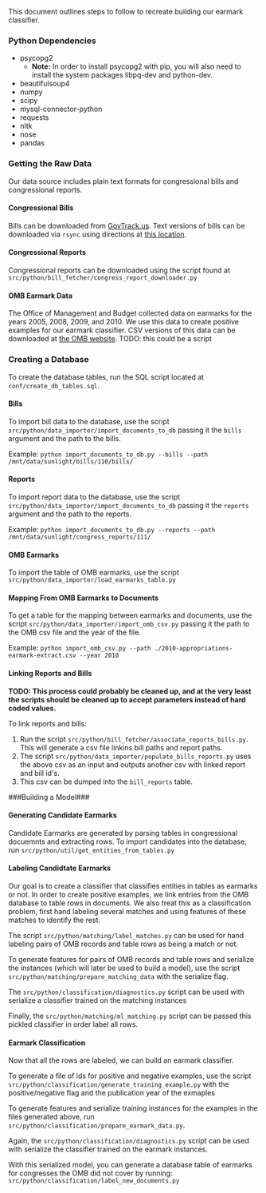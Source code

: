 This document outlines steps to follow to recreate building our earmark
classifier.

### Python Dependencies ###
- psycopg2
  - **Note:** In order to install psycopg2 with pip, you will also need to
    install the system packages libpq-dev and python-dev.
- beautifulsoup4
- numpy
- scipy
- mysql-connector-python
- requests
- nltk
- nose
- pandas

### Getting the Raw Data ###

Our data source includes plain text formats for congressional bills and
congressional reports.

#### Congressional Bills ####

Bills can be downloaded from [GovTrack.us](https://www.govtrack.us/). Text
versions of bills can be downloaded via `rsync` using directions at [this
location](https://www.govtrack.us/developers/data).

#### Congressional Reports ####

Congressional reports can be downloaded using the script found at
`src/python/bill_fetcher/congress_report_downloader.py`

#### OMB Earmark Data ####

The Office of Management and Budget collected data on earmarks for the years
2005, 2008, 2009, and 2010. We use this data to create positive examples for our
earmark classifier. CSV versions of this data can be downloaded at [the OMB
website](http://earmarks.omb.gov/earmarks-public/). TODO: this could be a script


### Creating a Database ###

To create the database tables, run the SQL script located at
`conf/create_db_tables.sql`.

#### Bills ####

To import bill data to the database, use the script
`src/python/data_importer/import_documents_to_db` passing it the `bills` argument
and the path to the bills.

Example: `python import_documents_to_db.py --bills --path
/mnt/data/sunlight/bills/110/bills/`

#### Reports ####

To import report data to the database, use the script
`src/python/data_importer/import_documents_to_db` passing it the `reports` argument
and the path to the reports.

Example: `python import_documents_to_db.py --reports --path /mnt/data/sunlight/congress_reports/111/`


#### OMB Earmarks ####

To import the table of OMB earmarks, use the script
`src/python/data_importer/load_earmarks_table.py`

#### Mapping From OMB Earmarks to Documents ####

To get a table for the mapping between earmarks and documents, use the script
`src/python/data_importer/import_omb_csv.py` passing it the path to the OMB csv
file and the year of the file.

Example: `python import_omb_csv.py --path
./2010-appropriations-earmark-extract.csv --year 2010`

#### Linking Reports and Bills ####

**TODO: This process could probably be cleaned up, and at the very least the
scripts should be cleaned up to accept parameters instead of hard coded
values.**

To link reports and bills:

1. Run the script `src/python/bill_fetcher/associate_reports_bills.py`. This
will generate a csv file linkins bill paths and report paths.
2. The script `src/python/data_importer/populate_bills_reports.py` uses the
above csv as an input and outputs another csv with linked report and bill id's.
3. This csv can be dumped into the `bill_reports` table.

###Building a Model###

#### Generating Candidate Earmarks ####
Candidate Earmarks are generated by parsing tables in congressional docuemnts
and extracting rows. To import candidates into the database, run
`src/python/util/get_entities_from_tables.py`

#### Labeling Candidtate Earmarks ####

Our goal is to create a classifier that classifies entities in tables as
earmarks or not. In order to create positive examples, we link entries from the
OMB database to table rows in documents. We also treat this as a classification
problem, first hand labeling several matches and using features of these matches
to identify the rest.

The script `src/python/matching/label_matches.py` can be used for hand labeling
pairs of OMB records and table rows as being a match or not.

To generate features for pairs of OMB records and table rows and serialize the
instances (which will later be used to build a model), use the script
`src/python/matching/prepare_matching_data` with the
serialize flag.

The `src/python/classification/diagnostics.py` script can be used with serialize a classifier trained on the matching instances

Finally, the `src/python/matching/ml_matching.py` script can be passed this
pickled classifier in order label all rows.

#### Earmark Classification ####

Now that all the rows are labeled, we can build an earmark classifier.

To generate a file of ids for  positive and negative examples, use the script
`src/python/classification/generate_training_example.py` with the positive/negative flag and the publication year of the exmaples

To generate features and serialize training instances for the examples in the files
generated above, run `src/python/classification/prepare_earmark_data.py`.

Again, the `src/python/classification/diagnostics.py` script can be used with serialize the
classifier trained on the earmark instances. 


With this serialized model, you can generate a database table of earmarks for congresses the
OMB did not cover by running:
`src/python/classification/label_new_documents.py`

